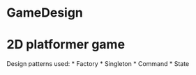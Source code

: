 # GameDesign
# 2D platformer game
Design patterns used: 
	* Factory
	* Singleton
	* Command
	* State 
